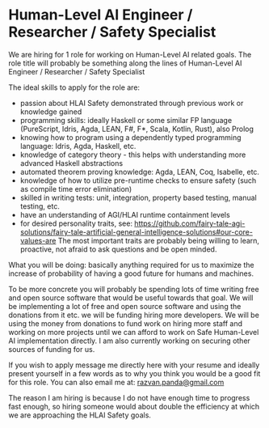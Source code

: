 # Human-Level AI Engineer / Researcher / Safety Specialist

We are hiring for 1 role for working on Human-Level AI related goals. The role title will probably be something along the lines of Human-Level AI Engineer / Researcher / Safety Specialist

The ideal skills to apply for the role are:

* passion about HLAI Safety demonstrated through previous work or knowledge gained
* programming skills: ideally Haskell or some similar FP language (PureScript, Idris, Agda, LEAN, F#, F*, Scala, Kotlin, Rust), also Prolog
* knowing how to program using a dependently typed programming language: Idris, Agda, Haskell, etc.
* knowledge of category theory - this helps with understanding more advanced Haskell abstractions
* automated theorem proving knowledge: Agda, LEAN, Coq, Isabelle, etc.
* knowledge of how to utilize pre-runtime checks to ensure safety (such as compile time error elimination)
* skilled in writing tests: unit, integration, property based testing, manual testing, etc.
* have an understanding of AGI/HLAI runtime containment levels
* for desired personality traits, see: https://github.com/fairy-tale-agi-solutions/fairy-tale-artificial-general-intelligence-solutions#our-core-values-are The most important traits are probably being willing to learn, proactive, not afraid to ask questions and be open minded.

What you will be doing: basically anything required for us to maximize the increase of probability of having a good future for humans and machines.

To be more concrete you will probably be spending lots of time writing free and open source software that would be useful towards that goal. We will be implementing a lot of free and open source software and using the donations from it etc. we will be funding hiring more developers. We will be using the money from donations to fund work on hiring more staff and working on more projects until we can afford to work on Safe Human-Level AI implementation directly. I am also currently working on securing other sources of funding for us.

If you wish to apply message me directly here with your resume and ideally present yourself in a few words as to why you think you would be a good fit for this role. You can also email me at: razvan.panda@gmail.com

The reason I am hiring is because I do not have enough time to progress fast enough, so hiring someone would about double the efficiency at which we are approaching the HLAI Safety goals.